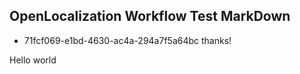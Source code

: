 ## OpenLocalization Workflow Test MarkDown
* 71fcf069-e1bd-4630-ac4a-294a7f5a64bc 
thanks!

Hello world